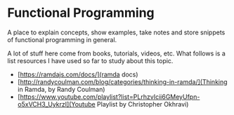 # Functional Programming

A place to explain concepts, show examples, take notes and store snippets of functional programming in general.

A lot of stuff here come from books, tutorials, videos, etc. What follows is a list resources I have used so far to study about this topic.

- [https://ramdajs.com/docs/](ramda docs)
- [http://randycoulman.com/blog/categories/thinking-in-ramda/](Thinking in Ramda, by Randy Coulman)
- [https://www.youtube.com/playlist?list=PLrhzvIcii6GMeyUfpn-o5xVCH3_UykrzI](Youtube Playlist by Christopher Okhravi)

